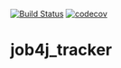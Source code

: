 [![Build Status](https://travis-ci.org/PavelAll/job4j_tracker.svg?branch=master)](https://travis-ci.org/PavelAll/job4j_tracker)
[![codecov](https://codecov.io/gh/PavelAll/job4j_tracker/branch/master/graph/badge.svg?token=8LKHN9D4J2)](https://codecov.io/gh/PavelAll/job4j_tracker)

# job4j_tracker